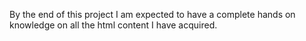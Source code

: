 By the end of this project I am expected to have a complete hands on knowledge on all the html content I have acquired.
